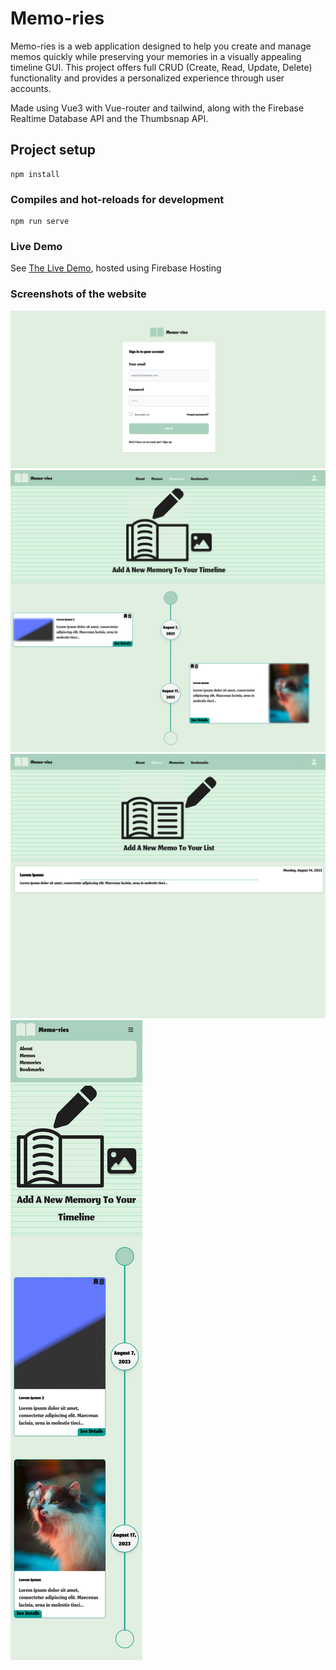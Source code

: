 # Memo-ries

Memo-ries is a web application designed to help you create and manage memos quickly while preserving your memories in a visually appealing timeline GUI. This project offers full CRUD (Create, Read, Update, Delete) functionality and provides a personalized experience through user accounts.

Made using Vue3 with Vue-router and tailwind, along with the Firebase Realtime Database API and the Thumbsnap API.

## Project setup
```
npm install
```

### Compiles and hot-reloads for development
```
npm run serve
```

### Live Demo
See [The Live Demo](https://memo-ries-cc96c.web.app/#/), hosted using Firebase Hosting

### Screenshots of the website

![Login Page](https://github.com/ImmortalBoi/memo-ries/blob/master/readme/login.png?raw=true)
![Memories Page](https://github.com/ImmortalBoi/memo-ries/blob/master/readme/Memories.png?raw=true)
![Memo Page](https://github.com/ImmortalBoi/memo-ries/blob/master/readme/Memos.png?raw=true)
![Mobile](https://github.com/ImmortalBoi/memo-ries/blob/master/readme/Mobile.png?raw=true)